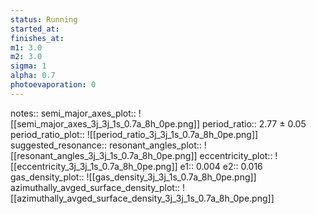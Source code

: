 ```yaml
---
status: Running
started_at:
finishes_at:
m1: 3.0
m2: 3.0
sigma: 1
alpha: 0.7
photoevaporation: 0
---
```


notes::
semi_major_axes_plot:: ![[semi_major_axes_3j_3j_1s_0.7a_8h_0pe.png]]
period_ratio:: 2.77 ± 0.05
period_ratio_plot:: ![[period_ratio_3j_3j_1s_0.7a_8h_0pe.png]]
suggested_resonance:: 
resonant_angles_plot:: ![[resonant_angles_3j_3j_1s_0.7a_8h_0pe.png]]
eccentricity_plot:: ![[eccentricity_3j_3j_1s_0.7a_8h_0pe.png]]
e1:: 0.004
e2:: 0.016
gas_density_plot:: ![[gas_density_3j_3j_1s_0.7a_8h_0pe.png]]
azimuthally_avged_surface_density_plot:: ![[azimuthally_avged_surface_density_3j_3j_1s_0.7a_8h_0pe.png]]
